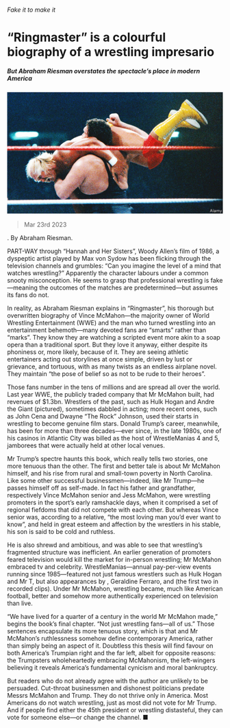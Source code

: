 ###### Fake it to make it

# “Ringmaster” is a colourful biography of a wrestling impresario 

##### But Abraham Riesman overstates the spectacle’s place in modern America 

![image](images/20230325_CUP003.jpg) 

> Mar 23rd 2023 

. By Abraham Riesman. 

PART-WAY through “Hannah and Her Sisters”, Woody Allen’s film of 1986, a dyspeptic artist played by Max von Sydow has been flicking through the television channels and grumbles: “Can you imagine the level of a mind that watches wrestling?” Apparently the character labours under a common snooty misconception. He seems to grasp that professional wrestling is fake—meaning the outcomes of the matches are predetermined—but assumes its fans do not. 

In reality, as Abraham Riesman explains in “Ringmaster”, his thorough but overwritten biography of Vince McMahon—the majority owner of World Wrestling Entertainment (WWE) and the man who turned wrestling into an entertainment behemoth—many devoted fans are “smarts” rather than “marks”. They know they are watching a scripted event more akin to a soap opera than a traditional sport. But they love it anyway, either despite its phoniness or, more likely, because of it. They are seeing athletic entertainers acting out storylines at once simple, driven by lust or grievance, and tortuous, with as many twists as an endless airplane novel. They maintain “the pose of belief so as not to be rude to their heroes”. 

Those fans number in the tens of millions and are spread all over the world. Last year WWE, the publicly traded company that Mr McMahon built, had revenues of $1.3bn. Wrestlers of the past, such as Hulk Hogan and Andre the Giant (pictured), sometimes dabbled in acting; more recent ones, such as John Cena and Dwayne “The Rock” Johnson, used their starts in wrestling to become genuine film stars. Donald Trump’s career, meanwhile, has been  for more than three decades—ever since, in the late 1980s, one of his casinos in Atlantic City was billed as the host of WrestleManias 4 and 5, jamborees that were actually held at other local venues.

Mr Trump’s spectre haunts this book, which really tells two stories, one more tenuous than the other. The first and better tale is about Mr McMahon himself, and his rise from rural and small-town poverty in North Carolina. Like some other successful businessmen—indeed, like Mr Trump—he passes himself off as self-made. In fact his father and grandfather, respectively Vince McMahon senior and Jess McMahon, were wrestling promoters in the sport’s early ramshackle days, when it comprised a set of regional fiefdoms that did not compete with each other. But whereas Vince senior was, according to a relative, “the most loving man you’d ever want to know”, and held in great esteem and affection by the wrestlers in his stable, his son is said to be cold and ruthless.

He is also shrewd and ambitious, and was able to see that wrestling’s fragmented structure was inefficient. An earlier generation of promoters feared television would kill the market for in-person wrestling; Mr McMahon embraced tv and celebrity. WrestleManias—annual pay-per-view events running since 1985—featured not just famous wrestlers such as Hulk Hogan and Mr T, but also appearances by , Geraldine Ferraro,  and  (the first two in recorded clips). Under Mr McMahon, wrestling became, much like American football, better and somehow more authentically experienced on television than live.

“We have lived for a quarter of a century in the world Mr McMahon made,” begins the book’s final chapter. “Not just wrestling fans—all of us.” Those sentences encapsulate its more tenuous story, which is that  and Mr McMahon’s ruthlessness somehow define contemporary America, rather than simply being an aspect of it. Doubtless this thesis will find favour on both America’s Trumpian right and the far left, albeit for opposite reasons: the Trumpsters wholeheartedly embracing McMahonism, the left-wingers believing it reveals America’s fundamental cynicism and moral bankruptcy.

But readers who do not already agree with the author are unlikely to be persuaded. Cut-throat businessmen and dishonest politicians predate Messrs McMahon and Trump. They do not thrive only in America. Most Americans do not watch wrestling, just as most did not vote for Mr Trump. And if people find either the 45th president or wrestling distasteful, they can vote for someone else—or change the channel. ■



